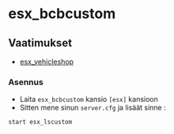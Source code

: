 # esx_bcbcustom

## Vaatimukset
- [esx_vehicleshop](https://github.com/ESX-Org/esx_vehicleshop)

### Asennus
- Laita `esx_bcbcustom` kansio  `[esx]` kansioon
- Sitten mene sinun `server.cfg` ja lisäät sinne :

```
start esx_lscustom
```